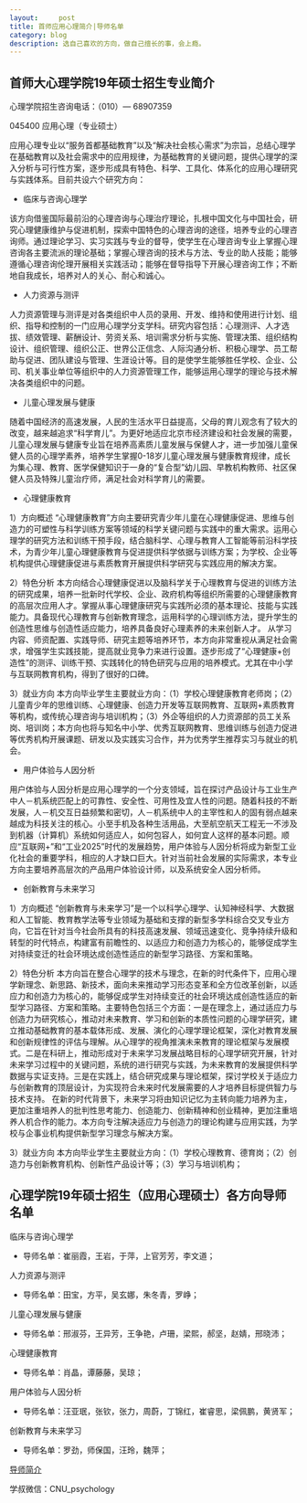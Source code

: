 ```yaml
---
layout:     post
title: 首师应用心理简介|导师名单
category: blog
description: 选自己喜欢的方向，做自己擅长的事，会上瘾。
---
```


## 首师大心理学院19年硕士招生专业简介

 心理学院招生咨询电话：（010）— 68907359

045400 应用心理（专业硕士）

应用心理专业以“服务首都基础教育”以及“解决社会核心需求”为宗旨，总结心理学在基础教育以及社会需求中的应用规律，为基础教育的关键问题，提供心理学的深入分析与可行性方案，逐步形成具有特色、科学、工具化、体系化的应用心理研究与实践体系。目前共设六个研究方向：

- 临床与咨询心理学

该方向借鉴国际最前沿的心理咨询与心理治疗理论，扎根中国文化与中国社会，研究心理健康维护与促进机制，探索中国特色的心理咨询的途径，培养专业的心理咨询师。通过理论学习、实习实践与专业的督导，使学生在心理咨询专业上掌握心理咨询各主要流派的理论基础；掌握心理咨询的技术与方法、专业的助人技能；能够遵循心理咨询伦理开展相关实践活动；能够在督导指导下开展心理咨询工作；不断地自我成长，培养对人的关心、耐心和诚心。
 
- 人力资源与测评

人力资源管理与测评是对各类组织中人员的录用、开发、维持和使用进行计划、组织、指导和控制的一门应用心理学分支学科。研究内容包括：心理测评、人才选拔、绩效管理、薪酬设计、劳资关系、培训需求分析与实施、管理决策、组织结构设计、组织管理、组织公正、世界公正信念、人际沟通分析、积极心理学、员工帮助与促进、团队建设与管理、生涯设计等。目的是使学生能够胜任学校、企业、公司、机关事业单位等组织中的人力资源管理工作，能够运用心理学的理论与技术解决各类组织中的问题。

- 儿童心理发展与健康

随着中国经济的高速发展，人民的生活水平日益提高，父母的育儿观念有了较大的改变，越来越追求“科学育儿”。为更好地适应北京市经济建设和社会发展的需要，儿童心理发展与健康专业旨在培养高素质儿童发展与保健人才，进一步加强儿童保健人员的心理学素养，培养学生掌握0-18岁儿童心理发展与健康教育规律，成长为集心理、教育、医学保健知识于一身的“复合型”幼儿园、早教机构教师、社区保健人员及特殊儿童治疗师，满足社会对科学育儿的需要。

- 心理健康教育

1）方向概述
“心理健康教育”方向主要研究青少年儿童在心理健康促进、思维与创造力的可塑性与科学训练方案等领域的科学关键问题与实践中的重大需求。运用心理学的研究方法和训练干预手段，结合脑科学、心理与教育人工智能等前沿科学技术，为青少年儿童心理健康教育与促进提供科学依据与训练方案；为学校、企业等机构提供心理健康促进与素质教育开展提供科学研究与实践应用的解决方案。

2）特色分析
本方向结合心理健康促进以及脑科学关于心理教育与促进的训练方法的研究成果，培养一批新时代学校、企业、政府机构等组织所需要的心理健康教育的高层次应用人才。掌握从事心理健康研究与实践所必须的基本理论、技能与实践能力。具备现代心理教育与创新教育理念，运用科学的心理训练方法，提升学生的创造性思维与创造性适应能力，培养具备良好心理素养的未来创新人才。
从学习内容、师资配置、实践导师、研究主题等培养环节，本方向非常重视从满足社会需求，增强学生实践技能，提高就业竞争力来进行设置。逐步形成了“心理健康+创造性”的测评、训练干预、实践转化的特色研究与应用的培养模式。尤其在中小学与互联网教育机构，得到了很好的口碑。

3）就业方向
本方向毕业学生主要就业方向：（1）学校心理健康教育老师岗；（2）儿童青少年的思维训练、心理健康、创造力开发等互联网教育、互联网+素质教育等机构，或传统心理咨询与培训机构；（3）外企等组织的人力资源部的员工关系岗、培训岗；本方向也将与知名中小学、优秀互联网教育、思维训练与创造力促进等优秀机构开展课题、研发以及实践实习合作，并为优秀学生推荐实习与就业的机会。

- 用户体验与人因分析

用户体验与人因分析是应用心理学的一个分支领域，旨在探讨产品设计与工业生产中人－机系统匹配上的可靠性、安全性、可用性及宜人性的问题。随着科技的不断发展，人－机交互日益频繁和密切，人－机系统中人的主宰性和人的固有弱点越来越成为科技关注的核心。小至手机及各种生活用品，大至航空航天工程无一不涉及到机器（计算机）系统如何适应人，如何包容人，如何宜人这样的基本问题。顺应“互联网+”和“工业2025”时代的发展趋势，用户体验与人因分析将成为新型工业化社会的重要学科，相应的人才缺口巨大。针对当前社会发展的实际需求，本专业方向主要培养高层次的产品用户体验设计师，以及系统安全人因分析师。

- 创新教育与未来学习


1）方向概述
“创新教育与未来学习”是一个以科学心理学、认知神经科学、大数据和人工智能、教育教学法等专业领域为基础和支撑的新型多学科综合交叉专业方向，它旨在针对当今社会所具有的科技高速发展、领域迅速变化、竞争持续升级和转型的时代特点，构建富有前瞻性的、以适应力和创造力为核心的，能够促成学生对持续变迁的社会环境达成创造性适应的新型学习路径、方案和策略。

2）特色分析 本方向旨在整合心理学的技术与理念，在新的时代条件下，应用心理学新理念、新思路、新技术，面向未来推动学习形态变革和全方位改革创新，以适应力和创造力为核心的，能够促成学生对持续变迁的社会环境达成创造性适应的新型学习路径、方案和策略。主要特色包括三个方面：一是在理念上，通过适应力与创造力为研究核心，推动对未来教育、学习和创新的本质性问题的心理学研究，建立推动基础教育的基本载体形成、发展、演化的心理学理论框架，深化对教育发展和创新规律性的评估与理解。从心理学的视角推演未来教育的理论框架与发展模式。二是在科研上，推动形成对于未来学习发展战略目标的心理学研究开展，针对未来学习过程中的关键问题，系统的进行研究与实践，为未来教育的发展提供科学数据与实证支持。三是在实践上，结合研究成果与理论框架，探讨学校关于适应力与创新教育的顶层设计，为实现符合未来时代发展需要的人才培养目标提供智力与技术支持。
在新的时代背景下，未来学习将由知识记忆为主转向能力培养为主，更加注重培养人的批判性思考能力、创造能力、创新精神和创业精神，更加注重培养人机合作的能力。本方向专注解决适应力与创造力的理论构建与应用实践，为学校与企事业机构提供新型学习理念与解决方案。

3）就业方向
本方向毕业学生主要就业方向：（1）学校心理教育、德育岗；（2）创造力与创新教育机构、创新性产品设计等；（3）学习与培训机构；

## 心理学院19年硕士招生（应用心理硕士）各方向导师名单

临床与咨询心理学

* 导师名单：崔丽霞，王岩，于萍，上官芳芳，李文道；

人力资源与测评

* 导师名单：田宝，方平，吴玄娜，朱冬青，罗峥；

儿童心理发展与健康

* 导师名单：邢淑芬，王异芳，王争艳，卢珊，梁熙，郝坚，赵婧，邢晓沛；

心理健康教育

* 导师名单：肖晶，谭藤藤，吴琼；

用户体验与人因分析

* 导师名单：汪亚珉，张钦，张力，周蔚，丁锦红，崔睿思，梁佩鹏，黄贤军；

创新教育与未来学习

* 导师名单：罗劲，师保国，汪玲，魏萍；

[导师简介](http://xlxy.cnu.edu.cn/szdw/grfc/index.htm)

学叔微信：CNU_psychology



